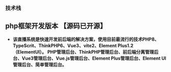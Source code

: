 ### 技术栈


## php框架开发版本 【源码已开源】

-  **该直播系统是快速开发前后端的解决方案，使用目前最流行的技术PHP8、TypeScrit、ThinkPHP6、Vue3、vite2、Element Plus1.2（ElementUI）。 PHP管理后台、ThinkPHP管理后台、前后端分离管理后台、Vue3管理后台、Vue.js管理后台、Element Plus管理后台、Element UI管理后台、简单管理后台。**

